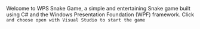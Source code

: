Welcome to WPS Snake Game, a simple and entertaining Snake game built using C# and the Windows Presentation Foundation (WPF) framework. 
Click <code> and choose open with Visual Studio to start the game
